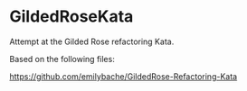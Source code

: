 # GildedRoseKata

Attempt at the Gilded Rose refactoring Kata.

Based on the following files:

https://github.com/emilybache/GildedRose-Refactoring-Kata
